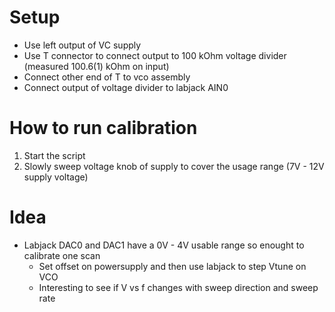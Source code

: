 # Setup
* Use left output of VC supply
* Use T connector to connect output to 100 kOhm voltage divider (measured 100.6(1) kOhm on input)
* Connect other end of T to vco assembly
* Connect output of voltage divider to labjack AIN0

# How to run calibration
1. Start the script
2. Slowly sweep voltage knob of supply to cover the usage range (7V - 12V supply voltage)

# Idea
* Labjack DAC0 and DAC1 have a 0V - 4V usable range so enought to calibrate one scan
    * Set offset on powersupply and then use labjack to step Vtune on VCO
    * Interesting to see if V vs f changes with sweep direction and sweep rate